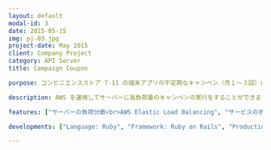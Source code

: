 ```yaml
---
layout: default
modal-id: 3
date: 2015-05-15
img: pj-03.jpg
project-date: May 2015
client: Company Project
category: API Server
title: Campaign Coupon

purpose: コンビニエンスストア 7-11 の端末アプリの不定期なキャンペン（月１〜３回）に合わせ、数量限定オンラインクポーン券の発行 API サーバーを開発しました。<br> This service is a backend API for 7-11 the chain convenience store group. 7-11 holds campaigns irregularly to offer coupons with limited amount. A lot of users will join the campaigns, for instance the server has to handle large requests in short period.

description: AWS を運用してサーバーに高負荷量のキャンペンの実行をすることができました。<br>I am responsible for the maintenance of the service and to monitor the service status during the campaigns. The experiences let me know how to design and implement a system with large requests.

features: ["サーバーの負荷分散<br>AWS Elastic Load Balancing", "サービスの状態監視<br>Server and database monitoring"]

developments: ["Language: Ruby", "Framework: Ruby on Rails", "Production Environment <br> (Server/DB/Platform/Cloud Provider): <br> Nginx / AWS DynamoDB / Linux / AWS EC2"]

---
```


